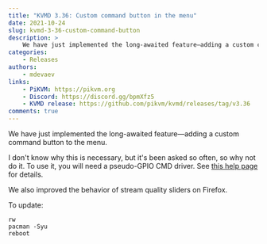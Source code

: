 ```yaml
---
title: "KVMD 3.36: Custom command button in the menu"
date: 2021-10-24
slug: kvmd-3-36-custom-command-button
description: >
    We have just implemented the long-awaited feature—adding a custom command button to the menu
categories:
    - Releases
authors:
    - mdevaev
links:
    - PiKVM: https://pikvm.org
    - Discord: https://discord.gg/bpmXfz5
    - KVMD release: https://github.com/pikvm/kvmd/releases/tag/v3.36
comments: true
---
```


We have just implemented the long-awaited feature—adding a custom command button to the menu.

<!-- more -->

I don't know why this is necessary, but it's been asked so often, so why not do it. To use it, you will need a pseudo-GPIO CMD driver. See [this help page](https://docs.pikvm.org/gpio/#cmd) for details.

We also improved the behavior of stream quality sliders on Firefox.

To update:

```console
rw
pacman -Syu
reboot
```